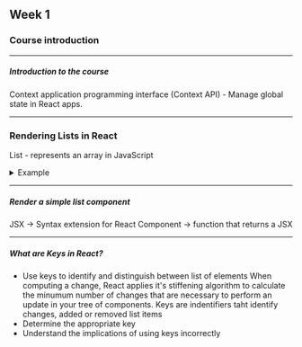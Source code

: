 ## Week 1

### Course introduction

---

<h5>Introduction to the course</h5>

Context application programming interface (Context API) - Manage global state in React apps.

---

### Rendering Lists in React

List - represents an array in JavaScript

<details>
  <summary>Example</summary>

```js
const data = [
  {
    id: "1",
    title: "Tiramisu",
    description: "a dessert",
    price: 432,
  },
];

const topDessesrts = data.map((dessert) => {
  return {
    content: `${dessert.title} - ${dessert.description}`,
    price: dessert.price,
  };
});

export default function App() {
  console.log(topDessesrts);
  return <h1>Eamine the console output</h1>;
}
```

</details>

---

<h5>Render a simple list component</h5>

JSX -> Syntax extension for React
Component -> function that returns a JSX

---

<h5>What are Keys in React?</h5>

- Use keys to identify and distinguish between list of elements
  When computing a change, React applies it's stiffening algorithm to calculate the minumum number of changes that are necessary to perform an update in your tree of components.
  Keys are indentifiers taht identify changes, added or removed list items
- Determine the appropriate key
- Understand the implications of using keys incorrectly
